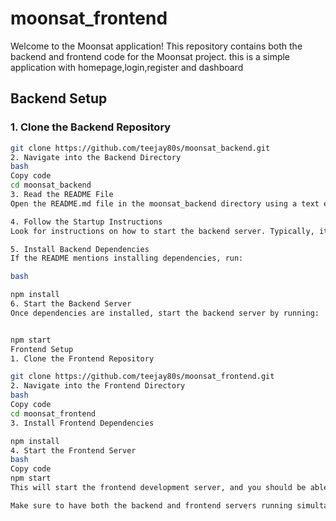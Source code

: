 # moonsat_frontend

Welcome to the Moonsat application! This repository contains both the backend and frontend code for the Moonsat project.
this is a simple application with homepage,login,register and dashboard

## Backend Setup

### 1. Clone the Backend Repository

```bash
git clone https://github.com/teejay80s/moonsat_backend.git
2. Navigate into the Backend Directory
bash
Copy code
cd moonsat_backend
3. Read the README File
Open the README.md file in the moonsat_backend directory using a text editor or by navigating to the directory in your file explorer.

4. Follow the Startup Instructions
Look for instructions on how to start the backend server. Typically, it involves running npm install to install dependencies and then npm start to start the server.

5. Install Backend Dependencies
If the README mentions installing dependencies, run:

bash

npm install
6. Start the Backend Server
Once dependencies are installed, start the backend server by running:


npm start
Frontend Setup
1. Clone the Frontend Repository

git clone https://github.com/teejay80s/moonsat_frontend.git
2. Navigate into the Frontend Directory
bash
Copy code
cd moonsat_frontend
3. Install Frontend Dependencies

npm install
4. Start the Frontend Server
bash
Copy code
npm start
This will start the frontend development server, and you should be able to access the application in your browser at http://localhost:3000.

Make sure to have both the backend and frontend servers running simultaneously to have full functionality of the application.


